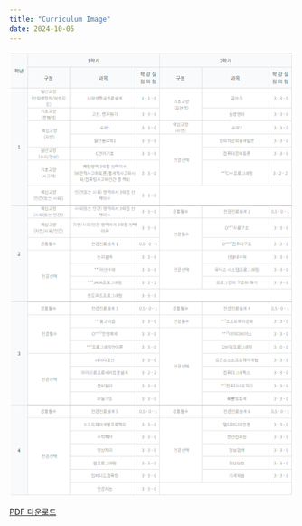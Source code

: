 ```yaml
---
title: "Curriculum Image"
date: 2024-10-05
---
```


<img src="/assets/media/curri.png" alt="Curriculum Image" style="max-width: 100%; height: auto;">

<a href="/assets/media/jbnucsai.pdf" download>PDF 다운로드</a>
